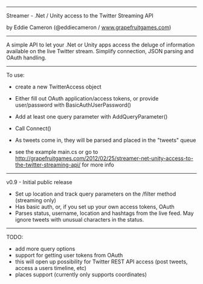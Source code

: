 **************
Streamer - .Net / Unity access to the Twitter Streaming API

by Eddie Cameron (@eddiecameron / www.grapefruitgames.com)
**************

A simple API to let your .Net or Unity apps access the deluge of information available on the live Twitter stream.
Simplify connection, JSON parsing and OAuth handling.

**************
To use:
- create a new TwitterAccess object
- Either fill out OAuth application/access tokens, or provide user/password with BasicAuthUserPassword()
- Add at least one query parameter with AddQueryParameter()
- Call Connect()
- As tweets come in, they will be parsed and placed in the "tweets" queue

- see the example main.cs or go to http://grapefruitgames.com/2012/02/25/streamer-net-unity-access-to-the-twitter-streaming-api/ for more info

************** 

v0.9 - Initial public release
- Set up location and track query parameters on the /filter method (streaming only)
- Has basic auth, or, if you set up your own access tokens, OAuth
- Parses status, username, location and hashtags from the live feed. May ignore tweets with unusual characters in the status.

**************

TODO:
- add more query options
- support for getting user tokens from OAuth
- this will open up possibility for Twitter REST API access (post tweets, access a users timeline, etc)
- places support (currently only supports coordinates)